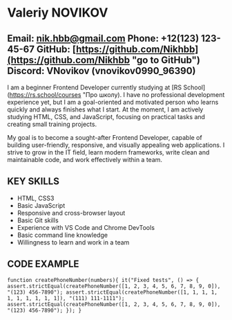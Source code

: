 # Valeriy NOVIKOV
Email: nik.hbb@gmail.com
Phone: +12(123) 123-45-67
GitHub: [https://github.com/Nikhbb](https://github.com/Nikhbb "go to GitHub")
Discord: VNovikov (vnovikov0990_96390)
---
I am a beginner Frontend Developer currently studying at [RS School](https://rs.school/courses "Про школу). I have no professional development experience yet, but I am a goal-oriented and motivated person who learns quickly and always finishes what I start. At the moment, I am actively studying HTML, CSS, and JavaScript, focusing on practical tasks and creating small training projects.

My goal is to become a sought-after Frontend Developer, capable of building user-friendly, responsive, and visually appealing web applications. I strive to grow in the IT field, learn modern frameworks, write clean and maintainable code, and work effectively within a team.

## KEY SKILLS
* HTML, CSS3
* Basic JavaScript
* Responsive and cross-browser layout
* Basic Git skills
* Experience with VS Code and Chrome DevTools
* Basic command line knowledge
* Willingness to learn and work in a team

## CODE EXAMPLE
`
function createPhoneNumber(numbers){
   it("Fixed tests", () => {
    assert.strictEqual(createPhoneNumber([1, 2, 3, 4, 5, 6, 7, 8, 9, 0]), "(123) 456-7890");
    assert.strictEqual(createPhoneNumber([1, 1, 1, 1, 1, 1, 1, 1, 1, 1]), "(111) 111-1111");
    assert.strictEqual(createPhoneNumber([1, 2, 3, 4, 5, 6, 7, 8, 9, 0]), "(123) 456-7890");
  });
}
`